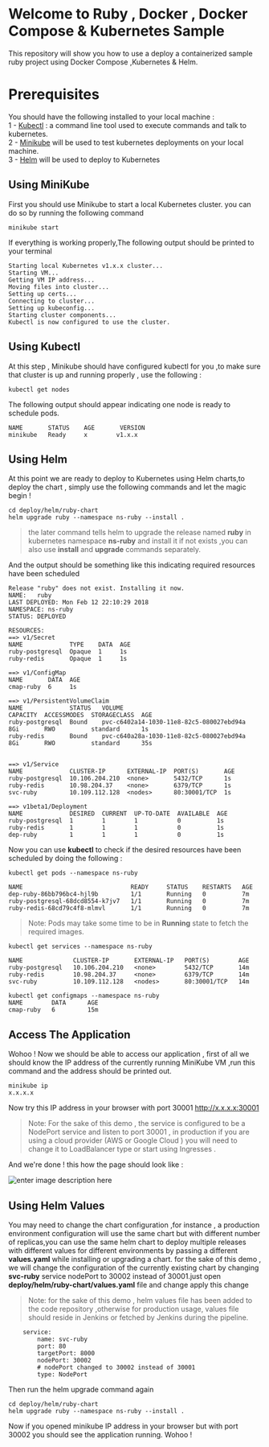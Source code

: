 ﻿# Welcome to Ruby , Docker , Docker Compose & Kubernetes Sample

This repository will show you how to use a deploy a containerized sample ruby project using Docker Compose ,Kubernetes & Helm.

# Prerequisites
You should have the following installed to your local machine :  
1 - [Kubectl](https://kubernetes.io/docs/tasks/tools/install-kubectl/) : a command line tool used to execute commands and talk to kubernetes.  
2 - [Minikube](https://kubernetes.io/docs/tasks/tools/install-minikube/)  will be used to test kubernetes deployments on your local machine.  
3 - [Helm](https://github.com/kubernetes/helm/blob/master/docs/install.md) will be used to deploy to Kubernetes  

## Using MiniKube

First you should use Minikube to start a local Kubernetes cluster. you can do so by running the following command

```
minikube start
```
If everything is working properly,The following output should be printed to your terminal
```
Starting local Kubernetes v1.x.x cluster...
Starting VM...
Getting VM IP address...
Moving files into cluster...
Setting up certs...
Connecting to cluster...
Setting up kubeconfig...
Starting cluster components...
Kubectl is now configured to use the cluster. 
```

## Using Kubectl

At this step , Minikube should have configured kubectl for you ,to make sure that cluster is up and running properly , use the following :

```
kubectl get nodes
``` 

The following output should appear indicating one node is ready to schedule pods.

```
NAME       STATUS    AGE       VERSION
minikube   Ready     x        v1.x.x
``` 

## Using Helm

At this point we are ready to deploy to Kubernetes using Helm charts,to deploy the chart , simply use the following commands and let the magic begin ! 

```
cd deploy/helm/ruby-chart
helm upgrade ruby --namespace ns-ruby --install .
``` 
> the later command tells helm to upgrade the release named **ruby** in kubernetes namespace **ns-ruby** and install it if not exists ,you can also use **install** and **upgrade** commands separately.

And the output should be something like this indicating required resources have been scheduled
```
Release "ruby" does not exist. Installing it now.
NAME:   ruby
LAST DEPLOYED: Mon Feb 12 22:10:29 2018
NAMESPACE: ns-ruby
STATUS: DEPLOYED

RESOURCES:
==> v1/Secret
NAME             TYPE    DATA  AGE
ruby-postgresql  Opaque  1     1s
ruby-redis       Opaque  1     1s

==> v1/ConfigMap
NAME       DATA  AGE
cmap-ruby  6     1s

==> v1/PersistentVolumeClaim
NAME             STATUS   VOLUME                                    CAPACITY  ACCESSMODES  STORAGECLASS  AGE
ruby-postgresql  Bound    pvc-c6402a14-1030-11e8-82c5-080027ebd94a  8Gi       RWO          standard      1s
ruby-redis       Bound    pvc-c640a28a-1030-11e8-82c5-080027ebd94a  8Gi       RWO          standard      35s


==> v1/Service
NAME             CLUSTER-IP      EXTERNAL-IP  PORT(S)       AGE
ruby-postgresql  10.106.204.210  <none>       5432/TCP      1s
ruby-redis       10.98.204.37    <none>       6379/TCP      1s
svc-ruby         10.109.112.128  <nodes>      80:30001/TCP  1s

==> v1beta1/Deployment
NAME             DESIRED  CURRENT  UP-TO-DATE  AVAILABLE  AGE
ruby-postgresql  1        1        1           0          1s
ruby-redis       1        1        1           0          1s
dep-ruby         1        1        1           0          1s

``` 
Now you can use **kubectl** to check if the desired resources have been scheduled by doing the following :

```
kubectl get pods --namespace ns-ruby

NAME                              READY     STATUS    RESTARTS   AGE
dep-ruby-86bb796bc4-hjl9b         1/1       Running   0          7m
ruby-postgresql-68dcd8554-k7jv7   1/1       Running   0          7m
ruby-redis-68cd79c4f8-mlmvl       1/1       Running   0          7m

``` 
> Note: Pods may take some time to be in **Running** state to fetch the required images. 
```
kubectl get services --namespace ns-ruby

NAME              CLUSTER-IP       EXTERNAL-IP   PORT(S)        AGE
ruby-postgresql   10.106.204.210   <none>        5432/TCP       14m
ruby-redis        10.98.204.37     <none>        6379/TCP       14m
svc-ruby          10.109.112.128   <nodes>       80:30001/TCP   14m
```
```
kubectl get configmaps --namespace ns-ruby
NAME        DATA      AGE
cmap-ruby   6         15m
```


## Access The Application

Wohoo ! Now we should be able to access our application ,  first of all we should know the IP address of the currently running MiniKube VM ,run this command and the address should be printed out.

```
minikube ip
x.x.x.x
```

Now try this IP address in your browser with port 30001
http://x.x.x.x:30001

> Note: For the sake of this demo , the service is configured to be a NodePort service and listen to port 30001 , in production if you are using a cloud provider (AWS or Google Cloud ) you will need to change it to LoadBalancer type or start using Ingresses . 

And we're done ! this how the page should look like :

![enter image description here](https://lh3.googleusercontent.com/_TbuUBv0eda-His6fumHUbSzpyurZ2ExJwJyp6xZsTyhFS_v8835S6E3vKCsioFmI6Xh7jQ-2cyW)

## Using Helm Values

You may need to change the chart configuration ,for instance , a production environment configuration will use the same chart but with different number of replicas,you can use the same helm chart to deploy multiple releases with different values for different environments by passing a different **values.yaml** while installing or upgrading a chart. for the sake of this demo , we will change the configuration of the currently existing chart by changing **svc-ruby** service nodePort to 30002 instead of 30001.just open **deploy/helm/ruby-chart/values.yaml** file and change apply this change

> Note: for the sake of this demo , helm values file has been added to the code repository ,otherwise for production usage, values file should reside in Jenkins or fetched by Jenkins during the pipeline.

```
    service:
        name: svc-ruby
        port: 80
        targetPort: 8000
        nodePort: 30002
        # nodePort changed to 30002 instead of 30001
        type: NodePort
```
Then run the helm upgrade command again  

```
cd deploy/helm/ruby-chart
helm upgrade ruby --namespace ns-ruby --install .
``` 
Now if you opened minikube IP address in your browser but with port 30002 you should see the application running. Wohoo !  

